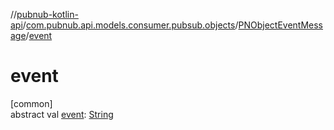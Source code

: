 //[pubnub-kotlin-api](../../../index.md)/[com.pubnub.api.models.consumer.pubsub.objects](../index.md)/[PNObjectEventMessage](index.md)/[event](event.md)

# event

[common]\
abstract val [event](event.md): [String](https://kotlinlang.org/api/core/kotlin-stdlib/kotlin/-string/index.html)
